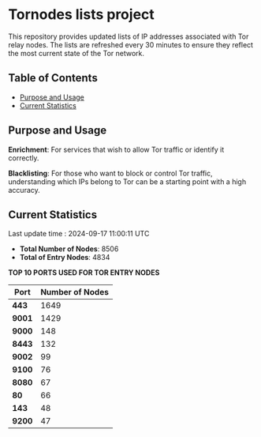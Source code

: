 # Tornodes lists project

This repository provides updated lists of IP addresses associated with Tor relay nodes. The lists are refreshed every 30 minutes to ensure they reflect the most current state of the Tor network.

## Table of Contents

- [Purpose and Usage](#purpose-and-usage)
- [Current Statistics](#current-statistics)


## Purpose and Usage

**Enrichment**: For services that wish to allow Tor traffic or identify it correctly.

**Blacklisting**: For those who want to block or control Tor traffic, understanding which IPs belong to Tor can be a starting point with a high accuracy.

## Current Statistics

Last update time : 2024-09-17 11:00:11 UTC

- **Total Number of Nodes**: 8506
- **Total of Entry Nodes**: 4834

**TOP 10 PORTS USED FOR TOR ENTRY NODES**

| **Port** | **Number of Nodes** |
|------|-----------------|
| **443**   | 1649  |
| **9001**   | 1429  |
| **9000**   | 148  |
| **8443**   | 132  |
| **9002**   | 99  |
| **9100**   | 76  |
| **8080**   | 67  |
| **80**   | 66  |
| **143**   | 48  |
| **9200**   | 47  |

